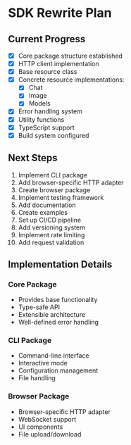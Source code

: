 # SDK Rewrite Plan

## Current Progress

- [x] Core package structure established
- [x] HTTP client implementation
- [x] Base resource class
- [x] Concrete resource implementations:
  - [x] Chat
  - [x] Image
  - [x] Models
- [x] Error handling system
- [x] Utility functions
- [x] TypeScript support
- [x] Build system configured

## Next Steps

1. Implement CLI package
2. Add browser-specific HTTP adapter
3. Create browser package
4. Implement testing framework
5. Add documentation
6. Create examples
7. Set up CI/CD pipeline
8. Add versioning system
9. Implement rate limiting
10. Add request validation

## Implementation Details

### Core Package
- Provides base functionality
- Type-safe API
- Extensible architecture
- Well-defined error handling

### CLI Package
- Command-line interface
- Interactive mode
- Configuration management
- File handling

### Browser Package
- Browser-specific HTTP adapter
- WebSocket support
- UI components
- File upload/download